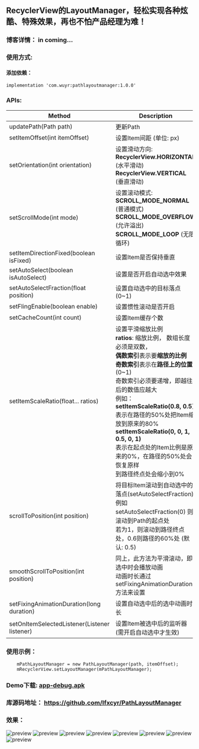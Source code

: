 ##  RecyclerView的LayoutManager，轻松实现各种炫酷、特殊效果，再也不怕产品经理为难！
### 博客详情： in coming...

### 使用方式:
#### 添加依赖：
```
implementation 'com.wuyr:pathlayoutmanager:1.0.0'
```

### APIs:
|Method|Description|
|------|-----------|
|updatePath(Path path)|更新Path|
|setItemOffset(int itemOffset)|设置Item间距 (单位: px)|
|setOrientation(int orientation)|设置滑动方向:<br>**RecyclerView.HORIZONTAL** (水平滑动)<br>**RecyclerView.VERTICAL** (垂直滑动)|
|setScrollMode(int mode)|设置滚动模式:<br>**SCROLL_MODE_NORMAL** (普通模式)<br>**SCROLL_MODE_OVERFLOW** (允许溢出)<br>**SCROLL_MODE_LOOP** (无限循环)<br>|
|setItemDirectionFixed(boolean isFixed)|设置Item是否保持垂直|
|setAutoSelect(boolean isAutoSelect)|设置是否开启自动选中效果|
|setAutoSelectFraction(float position)|设置自动选中的目标落点 (0~1)|
|setFlingEnable(boolean enable)|设置惯性滚动是否开启|
|setCacheCount(int count)|设置Item缓存个数|
|setItemScaleRatio(float... ratios)|设置平滑缩放比例<br>**ratios**: 缩放比例， 数组长度必须是双数，<br>**偶数索引**表示要**缩放的比例**<br>**奇数索引**表示在**路径上的位置** (0~1)<br>奇数索引必须要递增，即越往后的数值应越大<br>例如：<br> **setItemScaleRatio(0.8, 0.5)** <br>表示在路径的50%处把Item缩放到原来的80%<br>**setItemScaleRatio(0, 0, 1, 0.5, 0, 1)** <br>表示在起点处的Item比例是原来的0%，在路径的50%处会恢复原样<br>到路径终点处会缩小到0%|
|scrollToPosition(int position)|将目标Item滚动到自动选中的落点(setAutoSelectFraction)<br>例如 setAutoSelectFraction(0) 则滚动到Path的起点处<br>若为1，则滚动到路径终点处，0.6则路径的60%处 (默认: 0.5)|
|smoothScrollToPosition(int position)|同上，此方法为平滑滚动，即选中时会播放动画 <br>动画时长通过 setFixingAnimationDuration 方法来设置|
|setFixingAnimationDuration(long duration)|设置自动选中后的选中动画时长|
|setOnItemSelectedListener(Listener listener)|设置Item被选中后的监听器 (需开启自动选中才生效)|


### 使用示例：
```
    mPathLayoutManager = new PathLayoutManager(path, itemOffset);
    mRecyclerView.setLayoutManager(mPathLayoutManager);
```

### Demo下载: [app-debug.apk](https://github.com/wuyr/PathLayoutManager/raw/master/app-debug.apk)
### 库源码地址： https://github.com/Ifxcyr/PathLayoutManager

### 效果：
![preview](https://github.com/wuyr/PathLayoutManager/raw/master/previews/preview.gif) ![preview](https://github.com/wuyr/PathLayoutManager/raw/master/previews/preview2.gif)
![preview](https://github.com/wuyr/PathLayoutManager/raw/master/previews/preview3.gif) ![preview](https://github.com/wuyr/PathLayoutManager/raw/master/previews/preview4.gif)
![preview](https://github.com/wuyr/PathLayoutManager/raw/master/previews/preview7.gif) ![preview](https://github.com/wuyr/PathLayoutManager/raw/master/previews/preview8.gif)
![preview](https://github.com/wuyr/PathLayoutManager/raw/master/previews/preview5.gif) ![preview](https://github.com/wuyr/PathLayoutManager/raw/master/previews/preview6.gif)
